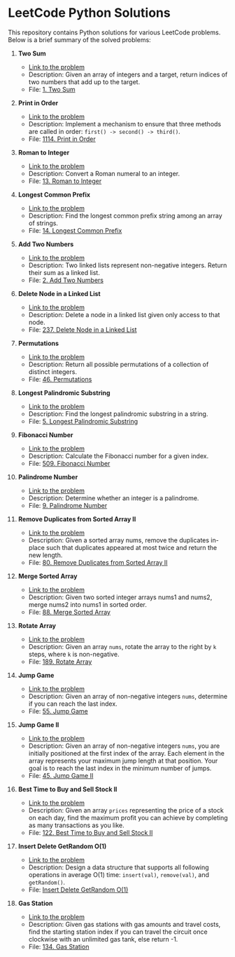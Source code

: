 # LeetCode Python Solutions

This repository contains Python solutions for various LeetCode problems. Below is a brief summary of the solved problems:

1. **Two Sum**
   - [Link to the problem](https://leetcode.com/problems/two-sum/)
   - Description: Given an array of integers and a target, return indices of two numbers that add up to the target.
   - File: [1. Two Sum](./1.%20Two%20Sum/README.md)

2. **Print in Order**
   - [Link to the problem](https://leetcode.com/problems/print-in-order/)
   - Description: Implement a mechanism to ensure that three methods are called in order: `first() -> second() -> third()`.
   - File: [1114. Print in Order](./1114.%20Print%20in%20Order/README.md)

3. **Roman to Integer**
   - [Link to the problem](https://leetcode.com/problems/roman-to-integer/)
   - Description: Convert a Roman numeral to an integer.
   - File: [13. Roman to Integer](./13.%20Roman%20to%20Integer/README.md)

4. **Longest Common Prefix**
   - [Link to the problem](https://leetcode.com/problems/longest-common-prefix/)
   - Description: Find the longest common prefix string among an array of strings.
   - File: [14. Longest Common Prefix](./14.%20Longest%20Common%20Prefix/README.md)

5. **Add Two Numbers**
   - [Link to the problem](https://leetcode.com/problems/add-two-numbers/)
   - Description: Two linked lists represent non-negative integers. Return their sum as a linked list.
   - File: [2. Add Two Numbers](./2.%20Add%20Two%20Numbers/README.md)

6. **Delete Node in a Linked List**
   - [Link to the problem](https://leetcode.com/problems/delete-node-in-a-linked-list/)
   - Description: Delete a node in a linked list given only access to that node.
   - File: [237. Delete Node in a Linked List](./237.%20Delete%20Node%20in%20a%20Linked%20List/README.md)

7. **Permutations**
   - [Link to the problem](https://leetcode.com/problems/permutations/)
   - Description: Return all possible permutations of a collection of distinct integers.
   - File: [46. Permutations](./46.%20Permutations/README.md)

8. **Longest Palindromic Substring**
   - [Link to the problem](https://leetcode.com/problems/longest-palindromic-substring/)
   - Description: Find the longest palindromic substring in a string.
   - File: [5. Longest Palindromic Substring](./5.%20Longest%20Palindromic%20Substring/README.md)

9. **Fibonacci Number**
   - [Link to the problem](https://leetcode.com/problems/fibonacci-number/)
   - Description: Calculate the Fibonacci number for a given index.
   - File: [509. Fibonacci Number](./509.%20Fibonacci%20Number/README.md)

10. **Palindrome Number**
    - [Link to the problem](https://leetcode.com/problems/palindrome-number/)
    - Description: Determine whether an integer is a palindrome.
    - File: [9. Palindrome Number](./9.%20Palindrome%20Number/README.md)

11. **Remove Duplicates from Sorted Array II**
    - [Link to the problem](https://leetcode.com/problems/remove-duplicates-from-sorted-array-ii/description/?envType=study-plan-v2&envId=top-interview-150)
    - Description: Given a sorted array nums, remove the duplicates in-place such that duplicates appeared at most twice and return the new length.
    - File: [80. Remove Duplicates from Sorted Array II](./80.%20Remove%20Duplicates%20from%20Sorted%20Array%20II/README.md)

12. **Merge Sorted Array**
    - [Link to the problem](https://leetcode.com/problems/merge-sorted-array/description/?envType=study-plan-v2&envId=top-interview-150)
    - Description: Given two sorted integer arrays nums1 and nums2, merge nums2 into nums1 in sorted order.
    - File: [88. Merge Sorted Array](./88.%20Merge%20Sorted%20Array/README.md)

13. **Rotate Array**
    - [Link to the problem](https://leetcode.com/problems/rotate-array/submissions/1183914802/?envType=study-plan-v2&envId=top-interview-150)
    - Description: Given an array `nums`, rotate the array to the right by `k` steps, where `k` is non-negative.
    - File: [189. Rotate Array](./189.%20Rotate%20Array/README.md)

14. **Jump Game**
    - [Link to the problem](https://leetcode.com/problems/jump-game/description/?envType=study-plan-v2&envId=top-interview-150)
    - Description: Given an array of non-negative integers `nums`, determine if you can reach the last index.
    - File: [55. Jump Game](./55.%20Jump%20Game/README.md)

15. **Jump Game II**
    - [Link to the problem](https://leetcode.com/problems/jump-game-ii/description/?envType=study-plan-v2&envId=top-interview-150)
    - Description: Given an array of non-negative integers `nums`, you are initially positioned at the first index of the array. Each element in the array represents your maximum jump length at that position. Your goal is to reach the last index in the minimum number of jumps.
    - File: [45. Jump Game II](./45.%20Jump%20Game%20II/README.md)

16. **Best Time to Buy and Sell Stock II**
    - [Link to the problem](https://leetcode.com/problems/best-time-to-buy-and-sell-stock-ii/description/?envType=study-plan-v2&envId=top-interview-150)
    - Description: Given an array `prices` representing the price of a stock on each day, find the maximum profit you can achieve by completing as many transactions as you like.
    - File: [122. Best Time to Buy and Sell Stock II](./122.%20Best%20Time%20to%20Buy%20and%20Sell%20Stock%20II/README.md)

17. **Insert Delete GetRandom O(1)**
    - [Link to the problem](https://leetcode.com/problems/insert-delete-getrandom-o1/description/?envType=study-plan-v2&envId=top-interview-150)
    - Description: Design a data structure that supports all following operations in average O(1) time: `insert(val)`, `remove(val)`, and `getRandom()`.
    - File: [Insert Delete GetRandom O(1)](./380.%20Insert%20Delete%20GetRandom%20O(1))

18. **Gas Station**
    - [Link to the problem](https://leetcode.com/problems/gas-station/description/?envType=study-plan-v2&envId=top-interview-150)
    - Description: Given gas stations with gas amounts and travel costs, find the starting station index if you can travel the circuit once clockwise with an unlimited gas tank, else return -1.
    - File: [134. Gas Station](./134.%20Gas%20Station/README.md)
